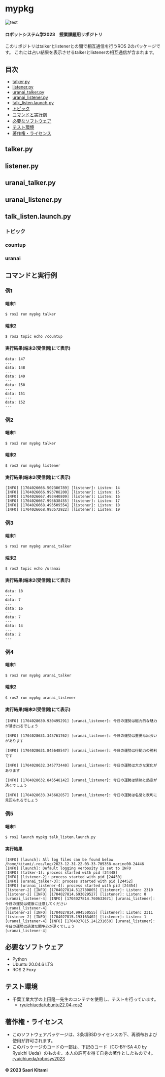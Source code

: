 # mypkg

![test](https://github.com/minamimi13/mypkg/actions/workflows/test.yml/badge.svg)

#### ロボットシステム学2023　授業課題用リポジトリ
このリポジトリはtalkerとlistenerとの間で相互通信を行うROS 2のパッケージです。
これには占い結果を表示させるtalkerとlistenerの相互通信が含まれます。

## 目次
* [talker.py](#talkerpy)
* [listener.py](#listenerpy)
* [uranai_talker.py](#uranai_talkerpy)
* [uranai_listener.py](#uranai_listenerpy)
* [talk_listen.launch.py](#talk_listenlaunchpy)
* [トピック](#トピック)
* [コマンドと実行例](#コマンドと実行例)
* [必要なソフトウェア](#必要なソフトウェア)
* [テスト環境](#テスト環境)
* [著作権・ライセンス](#著作権ライセンス)

## talker.py

## listener.py

## uranai_talker.py

## uranai_listener.py

## talk_listen.launch.py

### トピック
### countup

### uranai


## コマンドと実行例
### 例1
#### 端末1
~~~
$ ros2 run mypkg talker
~~~
#### 端末2
~~~
$ ros2 topic echo /countup
~~~
#### 実行結果(端末2(受信側)にて表示)
~~~
data: 147
---
data: 148
---
data: 149
---
data: 150
---
data: 151
---
data: 152
---

~~~

### 例2
#### 端末1
~~~
$ ros2 run mypkg talker
~~~
#### 端末2
~~~
$ ros2 run mypkg listener
~~~

#### 実行結果(端末2(受信側)にて表示)
~~~
[INFO] [1704026666.502306789] [listener]: Listen: 14
[INFO] [1704026666.993708200] [listener]: Listen: 15
[INFO] [1704026667.493440809] [listener]: Listen: 16
[INFO] [1704026667.993638455] [listener]: Listen: 17
[INFO] [1704026668.493509554] [listener]: Listen: 18
[INFO] [1704026668.993572922] [listener]: Listen: 19
~~~

### 例3
#### 端末1
~~~
$ ros2 run mypkg uranai_talker
~~~
#### 端末2
~~~
$ ros2 topic echo /uranai
~~~

#### 実行結果(端末2(受信側)にて表示)
~~~
data: 18
---
data: 7
---
data: 16
---
data: 7
---
data: 14
---
data: 2
---

~~~

### 例4
#### 端末1
~~~
$ ros2 run mypkg uranai_talker
~~~
#### 端末2
~~~
$ ros2 run mypkg uranai_listener
~~~

#### 実行結果(端末2(受信側)にて表示)
~~~
[INFO] [1704028630.930499291] [uranai_listener]: 今日の運勢は磁力的な魅力が湧き出るでしょう

[INFO] [1704028631.345761762] [uranai_listener]: 今日の運勢は重要な出会いがあります

[INFO] [1704028631.845648547] [uranai_listener]: 今日の運勢は行動力の勝利です

[INFO] [1704028632.345773440] [uranai_listener]: 今日の運勢は大きな変化があります

[INFO] [1704028632.845548142] [uranai_listener]: 今日の運勢は情熱と熱意が湧くでしょう

[INFO] [1704028633.345682057] [uranai_listener]: 今日の運勢は名誉と表彰に見回られるでしょう
~~~

### 例5
#### 端末1
~~~
$ ros2 launch mypkg talk_listen.launch.py
~~~
#### 実行結果
~~~
[INFO] [launch]: All log files can be found below /home/kitami/.ros/log/2023-12-31-22-03-33-705358-marine00-24446
[INFO] [launch]: Default logging verbosity is set to INFO
[INFO] [talker-1]: process started with pid [24448]
[INFO] [listener-2]: process started with pid [24450]
[INFO] [uranai_talker-3]: process started with pid [24452]
[INFO] [uranai_listener-4]: process started with pid [24454]
[listener-2] [INFO] [1704027814.512730805] [listener]: Listen: 2310
[listener-2] [INFO] [1704027814.693029527] [listener]: Listen: 0
[uranai_listener-4] [INFO] [1704027814.760633671] [uranai_listener]: 今日の運勢は健康に注意してください
[uranai_listener-4]
[listener-2] [INFO] [1704027814.994550555] [listener]: Listen: 2311
[listener-2] [INFO] [1704027815.193163402] [listener]: Listen: 1
[uranai_listener-4] [INFO] [1704027815.241231650] [uranai_listener]: 今日の運勢は過激な闘争心が湧くでしょう
[uranai_listener-4]
~~~

## 必要なソフトウェア
* Python
* Ubuntu 20.04.6 LTS
* ROS 2 Foxy

## テスト環境
* 千葉工業大学の上田隆一先生のコンテナを使用し、テストを行っています。
  * [ryuichiueda/ubuntu22.04-ros2](https://hub.docker.com/r/ryuichiueda/ubuntu22.04-ros2)

## 著作権・ライセンス
* このソフトウェアパッケージは、3条項BSDライセンスの下、再頒布および使用が許可されます。
* このパッケージのコードの一部は、下記のコード（CC-BY-SA 4.0 by Ryuichi Ueda）のものを、本人の許可を得て自身の著作としたものです。[ryuichiueda/robosys2023](https://github.com/ryuichiueda/robosys2023)
#### © 2023 Saori Kitami

